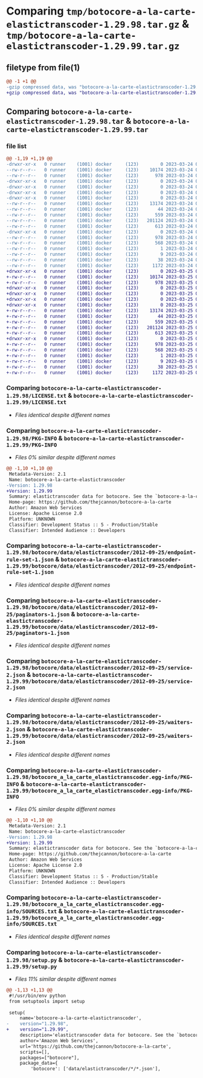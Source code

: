 # Comparing `tmp/botocore-a-la-carte-elastictranscoder-1.29.98.tar.gz` & `tmp/botocore-a-la-carte-elastictranscoder-1.29.99.tar.gz`

## filetype from file(1)

```diff
@@ -1 +1 @@
-gzip compressed data, was "botocore-a-la-carte-elastictranscoder-1.29.98.tar", last modified: Fri Mar 24 01:24:20 2023, max compression
+gzip compressed data, was "botocore-a-la-carte-elastictranscoder-1.29.99.tar", last modified: Sat Mar 25 01:22:41 2023, max compression
```

## Comparing `botocore-a-la-carte-elastictranscoder-1.29.98.tar` & `botocore-a-la-carte-elastictranscoder-1.29.99.tar`

### file list

```diff
@@ -1,19 +1,19 @@
-drwxr-xr-x   0 runner    (1001) docker     (123)        0 2023-03-24 01:24:20.185948 botocore-a-la-carte-elastictranscoder-1.29.98/
--rw-r--r--   0 runner    (1001) docker     (123)    10174 2023-03-24 01:24:19.000000 botocore-a-la-carte-elastictranscoder-1.29.98/LICENSE.txt
--rw-r--r--   0 runner    (1001) docker     (123)      978 2023-03-24 01:24:20.185948 botocore-a-la-carte-elastictranscoder-1.29.98/PKG-INFO
-drwxr-xr-x   0 runner    (1001) docker     (123)        0 2023-03-24 01:24:20.181947 botocore-a-la-carte-elastictranscoder-1.29.98/botocore/
-drwxr-xr-x   0 runner    (1001) docker     (123)        0 2023-03-24 01:24:20.185948 botocore-a-la-carte-elastictranscoder-1.29.98/botocore/data/
-drwxr-xr-x   0 runner    (1001) docker     (123)        0 2023-03-24 01:24:20.185948 botocore-a-la-carte-elastictranscoder-1.29.98/botocore/data/elastictranscoder/
-drwxr-xr-x   0 runner    (1001) docker     (123)        0 2023-03-24 01:24:20.185948 botocore-a-la-carte-elastictranscoder-1.29.98/botocore/data/elastictranscoder/2012-09-25/
--rw-r--r--   0 runner    (1001) docker     (123)    13174 2023-03-24 01:23:57.000000 botocore-a-la-carte-elastictranscoder-1.29.98/botocore/data/elastictranscoder/2012-09-25/endpoint-rule-set-1.json
--rw-r--r--   0 runner    (1001) docker     (123)       44 2023-03-24 01:23:57.000000 botocore-a-la-carte-elastictranscoder-1.29.98/botocore/data/elastictranscoder/2012-09-25/examples-1.json
--rw-r--r--   0 runner    (1001) docker     (123)      559 2023-03-24 01:23:57.000000 botocore-a-la-carte-elastictranscoder-1.29.98/botocore/data/elastictranscoder/2012-09-25/paginators-1.json
--rw-r--r--   0 runner    (1001) docker     (123)   201124 2023-03-24 01:23:57.000000 botocore-a-la-carte-elastictranscoder-1.29.98/botocore/data/elastictranscoder/2012-09-25/service-2.json
--rw-r--r--   0 runner    (1001) docker     (123)      613 2023-03-24 01:23:57.000000 botocore-a-la-carte-elastictranscoder-1.29.98/botocore/data/elastictranscoder/2012-09-25/waiters-2.json
-drwxr-xr-x   0 runner    (1001) docker     (123)        0 2023-03-24 01:24:20.185948 botocore-a-la-carte-elastictranscoder-1.29.98/botocore_a_la_carte_elastictranscoder.egg-info/
--rw-r--r--   0 runner    (1001) docker     (123)      978 2023-03-24 01:24:20.000000 botocore-a-la-carte-elastictranscoder-1.29.98/botocore_a_la_carte_elastictranscoder.egg-info/PKG-INFO
--rw-r--r--   0 runner    (1001) docker     (123)      568 2023-03-24 01:24:20.000000 botocore-a-la-carte-elastictranscoder-1.29.98/botocore_a_la_carte_elastictranscoder.egg-info/SOURCES.txt
--rw-r--r--   0 runner    (1001) docker     (123)        1 2023-03-24 01:24:20.000000 botocore-a-la-carte-elastictranscoder-1.29.98/botocore_a_la_carte_elastictranscoder.egg-info/dependency_links.txt
--rw-r--r--   0 runner    (1001) docker     (123)        9 2023-03-24 01:24:20.000000 botocore-a-la-carte-elastictranscoder-1.29.98/botocore_a_la_carte_elastictranscoder.egg-info/top_level.txt
--rw-r--r--   0 runner    (1001) docker     (123)       38 2023-03-24 01:24:20.185948 botocore-a-la-carte-elastictranscoder-1.29.98/setup.cfg
--rw-r--r--   0 runner    (1001) docker     (123)     1172 2023-03-24 01:24:19.000000 botocore-a-la-carte-elastictranscoder-1.29.98/setup.py
+drwxr-xr-x   0 runner    (1001) docker     (123)        0 2023-03-25 01:22:41.915521 botocore-a-la-carte-elastictranscoder-1.29.99/
+-rw-r--r--   0 runner    (1001) docker     (123)    10174 2023-03-25 01:22:41.000000 botocore-a-la-carte-elastictranscoder-1.29.99/LICENSE.txt
+-rw-r--r--   0 runner    (1001) docker     (123)      978 2023-03-25 01:22:41.915521 botocore-a-la-carte-elastictranscoder-1.29.99/PKG-INFO
+drwxr-xr-x   0 runner    (1001) docker     (123)        0 2023-03-25 01:22:41.915521 botocore-a-la-carte-elastictranscoder-1.29.99/botocore/
+drwxr-xr-x   0 runner    (1001) docker     (123)        0 2023-03-25 01:22:41.915521 botocore-a-la-carte-elastictranscoder-1.29.99/botocore/data/
+drwxr-xr-x   0 runner    (1001) docker     (123)        0 2023-03-25 01:22:41.915521 botocore-a-la-carte-elastictranscoder-1.29.99/botocore/data/elastictranscoder/
+drwxr-xr-x   0 runner    (1001) docker     (123)        0 2023-03-25 01:22:41.915521 botocore-a-la-carte-elastictranscoder-1.29.99/botocore/data/elastictranscoder/2012-09-25/
+-rw-r--r--   0 runner    (1001) docker     (123)    13174 2023-03-25 01:22:12.000000 botocore-a-la-carte-elastictranscoder-1.29.99/botocore/data/elastictranscoder/2012-09-25/endpoint-rule-set-1.json
+-rw-r--r--   0 runner    (1001) docker     (123)       44 2023-03-25 01:22:12.000000 botocore-a-la-carte-elastictranscoder-1.29.99/botocore/data/elastictranscoder/2012-09-25/examples-1.json
+-rw-r--r--   0 runner    (1001) docker     (123)      559 2023-03-25 01:22:12.000000 botocore-a-la-carte-elastictranscoder-1.29.99/botocore/data/elastictranscoder/2012-09-25/paginators-1.json
+-rw-r--r--   0 runner    (1001) docker     (123)   201124 2023-03-25 01:22:12.000000 botocore-a-la-carte-elastictranscoder-1.29.99/botocore/data/elastictranscoder/2012-09-25/service-2.json
+-rw-r--r--   0 runner    (1001) docker     (123)      613 2023-03-25 01:22:12.000000 botocore-a-la-carte-elastictranscoder-1.29.99/botocore/data/elastictranscoder/2012-09-25/waiters-2.json
+drwxr-xr-x   0 runner    (1001) docker     (123)        0 2023-03-25 01:22:41.915521 botocore-a-la-carte-elastictranscoder-1.29.99/botocore_a_la_carte_elastictranscoder.egg-info/
+-rw-r--r--   0 runner    (1001) docker     (123)      978 2023-03-25 01:22:41.000000 botocore-a-la-carte-elastictranscoder-1.29.99/botocore_a_la_carte_elastictranscoder.egg-info/PKG-INFO
+-rw-r--r--   0 runner    (1001) docker     (123)      568 2023-03-25 01:22:41.000000 botocore-a-la-carte-elastictranscoder-1.29.99/botocore_a_la_carte_elastictranscoder.egg-info/SOURCES.txt
+-rw-r--r--   0 runner    (1001) docker     (123)        1 2023-03-25 01:22:41.000000 botocore-a-la-carte-elastictranscoder-1.29.99/botocore_a_la_carte_elastictranscoder.egg-info/dependency_links.txt
+-rw-r--r--   0 runner    (1001) docker     (123)        9 2023-03-25 01:22:41.000000 botocore-a-la-carte-elastictranscoder-1.29.99/botocore_a_la_carte_elastictranscoder.egg-info/top_level.txt
+-rw-r--r--   0 runner    (1001) docker     (123)       38 2023-03-25 01:22:41.915521 botocore-a-la-carte-elastictranscoder-1.29.99/setup.cfg
+-rw-r--r--   0 runner    (1001) docker     (123)     1172 2023-03-25 01:22:41.000000 botocore-a-la-carte-elastictranscoder-1.29.99/setup.py
```

### Comparing `botocore-a-la-carte-elastictranscoder-1.29.98/LICENSE.txt` & `botocore-a-la-carte-elastictranscoder-1.29.99/LICENSE.txt`

 * *Files identical despite different names*

### Comparing `botocore-a-la-carte-elastictranscoder-1.29.98/PKG-INFO` & `botocore-a-la-carte-elastictranscoder-1.29.99/PKG-INFO`

 * *Files 0% similar despite different names*

```diff
@@ -1,10 +1,10 @@
 Metadata-Version: 2.1
 Name: botocore-a-la-carte-elastictranscoder
-Version: 1.29.98
+Version: 1.29.99
 Summary: elastictranscoder data for botocore. See the `botocore-a-la-carte` package for more info.
 Home-page: https://github.com/thejcannon/botocore-a-la-carte
 Author: Amazon Web Services
 License: Apache License 2.0
 Platform: UNKNOWN
 Classifier: Development Status :: 5 - Production/Stable
 Classifier: Intended Audience :: Developers
```

### Comparing `botocore-a-la-carte-elastictranscoder-1.29.98/botocore/data/elastictranscoder/2012-09-25/endpoint-rule-set-1.json` & `botocore-a-la-carte-elastictranscoder-1.29.99/botocore/data/elastictranscoder/2012-09-25/endpoint-rule-set-1.json`

 * *Files identical despite different names*

### Comparing `botocore-a-la-carte-elastictranscoder-1.29.98/botocore/data/elastictranscoder/2012-09-25/paginators-1.json` & `botocore-a-la-carte-elastictranscoder-1.29.99/botocore/data/elastictranscoder/2012-09-25/paginators-1.json`

 * *Files identical despite different names*

### Comparing `botocore-a-la-carte-elastictranscoder-1.29.98/botocore/data/elastictranscoder/2012-09-25/service-2.json` & `botocore-a-la-carte-elastictranscoder-1.29.99/botocore/data/elastictranscoder/2012-09-25/service-2.json`

 * *Files identical despite different names*

### Comparing `botocore-a-la-carte-elastictranscoder-1.29.98/botocore/data/elastictranscoder/2012-09-25/waiters-2.json` & `botocore-a-la-carte-elastictranscoder-1.29.99/botocore/data/elastictranscoder/2012-09-25/waiters-2.json`

 * *Files identical despite different names*

### Comparing `botocore-a-la-carte-elastictranscoder-1.29.98/botocore_a_la_carte_elastictranscoder.egg-info/PKG-INFO` & `botocore-a-la-carte-elastictranscoder-1.29.99/botocore_a_la_carte_elastictranscoder.egg-info/PKG-INFO`

 * *Files 0% similar despite different names*

```diff
@@ -1,10 +1,10 @@
 Metadata-Version: 2.1
 Name: botocore-a-la-carte-elastictranscoder
-Version: 1.29.98
+Version: 1.29.99
 Summary: elastictranscoder data for botocore. See the `botocore-a-la-carte` package for more info.
 Home-page: https://github.com/thejcannon/botocore-a-la-carte
 Author: Amazon Web Services
 License: Apache License 2.0
 Platform: UNKNOWN
 Classifier: Development Status :: 5 - Production/Stable
 Classifier: Intended Audience :: Developers
```

### Comparing `botocore-a-la-carte-elastictranscoder-1.29.98/botocore_a_la_carte_elastictranscoder.egg-info/SOURCES.txt` & `botocore-a-la-carte-elastictranscoder-1.29.99/botocore_a_la_carte_elastictranscoder.egg-info/SOURCES.txt`

 * *Files identical despite different names*

### Comparing `botocore-a-la-carte-elastictranscoder-1.29.98/setup.py` & `botocore-a-la-carte-elastictranscoder-1.29.99/setup.py`

 * *Files 11% similar despite different names*

```diff
@@ -1,13 +1,13 @@
 #!/usr/bin/env python
 from setuptools import setup
 
 setup(
     name='botocore-a-la-carte-elastictranscoder',
-    version="1.29.98",
+    version="1.29.99",
     description='elastictranscoder data for botocore. See the `botocore-a-la-carte` package for more info.',
     author='Amazon Web Services',
     url='https://github.com/thejcannon/botocore-a-la-carte',
     scripts=[],
     packages=["botocore"],
     package_data={
         'botocore': ['data/elastictranscoder/*/*.json'],
```

